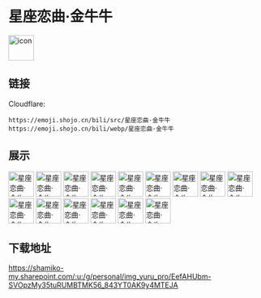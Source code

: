 # 星座恋曲·金牛牛
<img src="https://emoji.shojo.cn/bili/src/星座恋曲·金牛牛/icon.png" width="50" height="50" alt="icon">

## 链接
Cloudflare:
```
https://emoji.shojo.cn/bili/src/星座恋曲·金牛牛
https://emoji.shojo.cn/bili/webp/星座恋曲·金牛牛
```
## 展示
<img src="https://emoji.shojo.cn/bili/src/星座恋曲·金牛牛/星座恋曲·金牛牛-牛炸了.png" width="50" height="50" alt="星座恋曲·金牛牛-牛炸了">
<img src="https://emoji.shojo.cn/bili/src/星座恋曲·金牛牛/星座恋曲·金牛牛-富.png" width="50" height="50" alt="星座恋曲·金牛牛-富">
<img src="https://emoji.shojo.cn/bili/src/星座恋曲·金牛牛/星座恋曲·金牛牛-金币！.png" width="50" height="50" alt="星座恋曲·金牛牛-金币！">
<img src="https://emoji.shojo.cn/bili/src/星座恋曲·金牛牛/星座恋曲·金牛牛-哞哞.png" width="50" height="50" alt="星座恋曲·金牛牛-哞哞">
<img src="https://emoji.shojo.cn/bili/src/星座恋曲·金牛牛/星座恋曲·金牛牛-嘬嘬.png" width="50" height="50" alt="星座恋曲·金牛牛-嘬嘬">
<img src="https://emoji.shojo.cn/bili/src/星座恋曲·金牛牛/星座恋曲·金牛牛-哼.png" width="50" height="50" alt="星座恋曲·金牛牛-哼">
<img src="https://emoji.shojo.cn/bili/src/星座恋曲·金牛牛/星座恋曲·金牛牛-勇敢牛牛.png" width="50" height="50" alt="星座恋曲·金牛牛-勇敢牛牛">
<img src="https://emoji.shojo.cn/bili/src/星座恋曲·金牛牛/星座恋曲·金牛牛-顶.png" width="50" height="50" alt="星座恋曲·金牛牛-顶">
<img src="https://emoji.shojo.cn/bili/src/星座恋曲·金牛牛/星座恋曲·金牛牛-你没事吧.png" width="50" height="50" alt="星座恋曲·金牛牛-你没事吧">
<img src="https://emoji.shojo.cn/bili/src/星座恋曲·金牛牛/星座恋曲·金牛牛-牛牛牛.png" width="50" height="50" alt="星座恋曲·金牛牛-牛牛牛">
<img src="https://emoji.shojo.cn/bili/src/星座恋曲·金牛牛/星座恋曲·金牛牛-呲.png" width="50" height="50" alt="星座恋曲·金牛牛-呲">
<img src="https://emoji.shojo.cn/bili/src/星座恋曲·金牛牛/星座恋曲·金牛牛-晕.png" width="50" height="50" alt="星座恋曲·金牛牛-晕">
<img src="https://emoji.shojo.cn/bili/src/星座恋曲·金牛牛/星座恋曲·金牛牛-指指点点.png" width="50" height="50" alt="星座恋曲·金牛牛-指指点点">
<img src="https://emoji.shojo.cn/bili/src/星座恋曲·金牛牛/星座恋曲·金牛牛-超大声.png" width="50" height="50" alt="星座恋曲·金牛牛-超大声">
<img src="https://emoji.shojo.cn/bili/src/星座恋曲·金牛牛/星座恋曲·金牛牛-我是金牛.png" width="50" height="50" alt="星座恋曲·金牛牛-我是金牛">

## 下载地址

https://shamiko-my.sharepoint.com/:u:/g/personal/img_yuru_pro/EefAHUbm-SVOpzMy35tuRUMBTMK56_843YT0AK9y4MTEJA